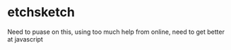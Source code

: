 # etchsketch
Need to puase on this, using too much help from online, need to get better at javascript